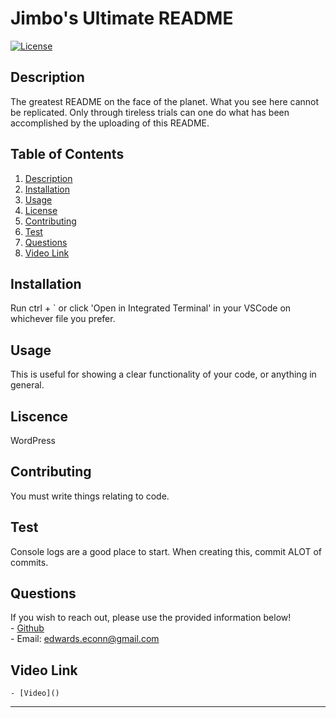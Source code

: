 
# Jimbo's Ultimate README
[![License](https://img.shields.io/badge/License-WordPress-green.svg)](https://wordpress.org/about/license/)

## Description <a name='description'></a>
The greatest README on the face of the planet. What you see here cannot be replicated. Only through tireless trials can one do what has been accomplished by the uploading of this README.

## Table of Contents
1. [Description](#description)
2. [Installation](#installation)
3. [Usage](#usage)
4. [License](#license)
5. [Contributing](#contributing)
6. [Test](#test)
7. [Questions](#questions)
8. [Video Link](#video-link)


## Installation <a name='installation'></a>
Run ctrl + ` or click 'Open in Integrated Terminal' in your VSCode on whichever file you prefer.

## Usage <a name='usage'></a>
This is useful for showing a clear functionality of your code, or anything in general.

## Liscence <a name='license'></a>
WordPress

## Contributing <a name='contributing'></a>
You must write things relating to code.

## Test <a name='test'></a>
Console logs are a good place to start. When creating this, commit ALOT of commits.

## Questions <a name='questions'></a>
If you wish to reach out, please use the provided information below! <br/>
    - [Github](https://github.com/jimbolikesgithub) <br/>
    - Email: edwards.econn@gmail.com

## Video Link <a name='video-link'></a>
    - [Video]()

---
